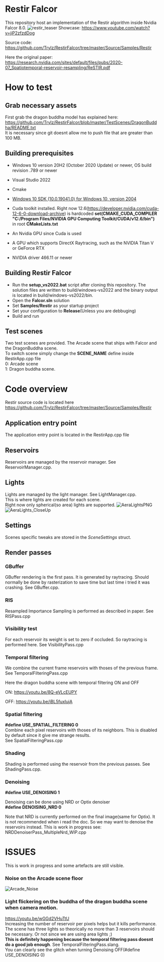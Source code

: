 # Restir Falcor

This repository host an implementation of the Restir algorithm inside Nvidia Falcor 8.0.
![restir_teaser](https://github.com/user-attachments/assets/e2757806-ed91-4eab-91fd-16b60cdad4f5)
Showcase: https://www.youtube.com/watch?v=jiP2zfzdDog  

Source code: https://github.com/Trylz/RestirFalcor/tree/master/Source/Samples/Restir  

Here the original paper:  
https://research.nvidia.com/sites/default/files/pubs/2020-07_Spatiotemporal-reservoir-resampling/ReSTIR.pdf

# How to test

## Grab necessary assets
First grab the dragon buddha model has explained here:
https://github.com/Trylz/RestirFalcor/blob/master/TestScenes/DragonBuddha/README.txt  
It is necessary since git doesnt allow me to push file that are greater than 100 MB.

## Building prerequisites
- Windows 10 version 20H2 (October 2020 Update) or newer, OS build revision .789 or newer
- Visual Studio 2022
- Cmake
- [Windows 10 SDK (10.0.19041.0) for Windows 10, version 2004](https://developer.microsoft.com/en-us/windows/downloads/windows-10-sdk/)
- Cuda toolkit installed. Right now 12.6(https://developer.nvidia.com/cuda-12-6-0-download-archive) is hardcoded
**set(CMAKE_CUDA_COMPILER "C:/Program Files/NVIDIA GPU Computing Toolkit/CUDA/v12.6/bin")** in root **CMakeLists.txt**

- An Nvidia GPU since Cuda is used
- A GPU which supports DirectX Raytracing, such as the NVIDIA Titan V or GeForce RTX
- NVIDIA driver 466.11 or newer

## Building Restir Falcor
- Run the **setup_vs2022.bat** script after cloning this repository. The solution files are written to build/windows-vs2022 and the binary output is located in build/windows-vs2022/bin.  
- Open the **Falcor.sln** solution
- Set **Samples/Restir** as your startup project
- Set your configuration to **Release**(Unless you are debbuging)  
- Build and run

## Test scenes
Two test scenes are provided. The Arcade scene that ships with Falcor and the DragonBuddha scene.  
To switch scene simply change the **SCENE_NAME** define  inside RestirApp.cpp file  
0: Arcade scene  
1: Dragon buddha scene.


# Code overview
Restir source code is located here  
https://github.com/Trylz/RestirFalcor/tree/master/Source/Samples/Restir

## Application entry point
The application entry point is located in the RestirApp.cpp file

## Reservoirs
Reservoirs are managed by the reservoir manager. See ReservoirManager.cpp.

## Lights
Lights are managed by the light manager. See LightManager.cpp.  
This is where lights are created for each scene.  
Right now only spherical(so area) lights are supported.
![AeraLightsPNG](https://github.com/user-attachments/assets/092bba21-114f-438b-9f6b-09b36b451a47)
![AeraLights_CloseUp](https://github.com/user-attachments/assets/d50d26fb-47a8-40f8-bf72-5d98b735f511)



## Settings
Scenes specific tweaks are stored in the *SceneSettings* struct.  

## Render passes
### GBuffer
GBuffer rendering is the first pass. It is generated by raytracing. Should normally be done by rasterization to save time but last time i tried it was crashing. See GBuffer.cpp.

### RIS
Resampled Importance Sampling is performed as described in paper. See RISPass.cpp

### Visibility test
For each reservoir its weight is set to zero if occluded. So raytracing is performed here. See VisibilityPass.cpp

### Temporal filtering 
We combine the current frame reservoirs with thoses of the previous frame. See TemporalFilteringPass.cpp

Here the dragon buddha scene with temporal filtering ON and OFF

ON:
https://youtu.be/8Q-eVLcEUPY

OFF:
https://youtu.be/iBL5fuxIujA

### Spatial filtering 
**#define USE_SPATIAL_FILTERING 0**  
Combine each pixel reservoirs with thoses of its neighbors. This is disabled by default since it give me strange results.  
See SpatialFilteringPass.cpp

### Shading

Shading is performed using the reservoir from the previous passes. See ShadingPass.cpp.

### Denoising
**#define USE_DENOISING 1**

Denoising can be done using NRD or Optix denoiser  
**#define DENOISING_NRD 0**  

Note that NRD is currently performed on the final image(same for Optix).
It is not recommended when i read the doc. So we may want to denoise the reservoirs instead. This is work in progress see: NRDDenoiserPass_MultipleNrd_WIP.cpp

# ISSUES
This is work in progress and some artefacts are still visible.

### Noise on the Arcade scene floor
![Arcade_Noise](https://github.com/user-attachments/assets/f9cee9fe-40d5-47cb-bc63-540f0a099dab)


### Light flickering on the buddha of the dragon buddha scene when camera motion.
https://youtu.be/wGGd2VHuTtU  
Increasing the number of reservoir per pixels helps but it kills performance. The scene has three lights so theorically no more than 3 reservoirs should be necessary. Or not since we are using area lights ;)  
**This is definitely happening because the temporal filtering pass doesnt do a good job enough**. See TemporalFilteringPass.slang.  
You can clearly see the glitch when turning Denoising OFF(#define USE_DENOISING 0)